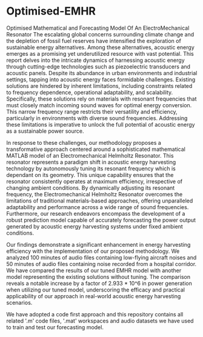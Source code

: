 # Optimised-EMHR
Optimised Mathematical and Forecasting Model Of An ElectroMechanical Resonator
The escalating global concerns surrounding climate change and the depletion of fossil fuel reserves have intensified the exploration of sustainable energy alternatives. Among these alternatives, acoustic energy emerges as a promising yet underutilized resource with vast potential. This report delves into the intricate dynamics of harnessing acoustic energy through cutting-edge technologies such as piezoelectric transducers and acoustic panels. Despite its abundance in urban environments and industrial settings, tapping into acoustic energy faces formidable challenges. Existing solutions are hindered by inherent limitations, including constraints related to frequency dependence, operational adaptability, and scalability. Specifically, these solutions rely on materials with resonant frequencies that must closely match incoming sound waves for optimal energy conversion. This narrow frequency range restricts their versatility and efficiency, particularly in environments with diverse sound frequencies. Addressing these limitations is imperative to unlock the full potential of acoustic energy as a sustainable power source.

In response to these challenges, our methodology proposes a transformative approach centered around a sophisticated mathematical MATLAB model of an Electromechanical Helmholtz Resonator. This resonator represents a paradigm shift in acoustic energy harvesting technology by autonomously tuning its resonant frequency which is dependant on its geometry. This unique capability ensures that the resonator consistently operates at maximum efficiency, irrespective of changing ambient conditions. By dynamically adjusting its resonant frequency, the Electromechanical Helmholtz Resonator overcomes the limitations of traditional materials-based approaches, offering unparalleled adaptability and performance across a wide range of sound frequencies. Furthermore, our research endeavors encompass the development of a robust prediction model capable of accurately forecasting the power output generated by acoustic energy harvesting systems under fixed ambient conditions.

Our findings demonstrate a significant enhancement in energy harvesting efficiency with the implementation of our proposed methodology. We analyzed 100 minutes of audio files containing low-flying aircraft noises and 50 minutes of audio files containing noise recorded from a hospital corridor. We have compared the results of our tuned EMHR model with another model representing the existing solutions without tuning. The comparison reveals a notable increase by a factor of 2.933 * 10^6 in power generation when utilizing our tuned model, underscoring the efficacy and practical applicability of our approach in real-world acoustic energy harvesting scenarios.

We have adopted a code first approach and this repository contains all related '.m' code files, '.mat' workspaces and audio datasets we have used to train and test our forecasting model. 

